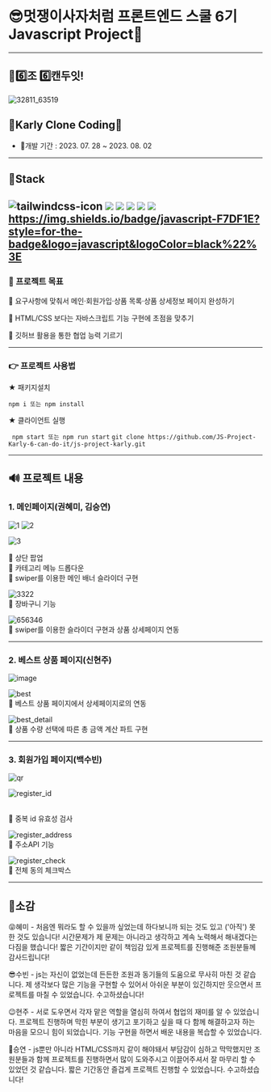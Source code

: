 # 😎멋쟁이사자처럼 프론트엔드 스쿨 6기 Javascript Project🦁
------------------
## 💪6️⃣조 6️⃣캔두잇!
  ![32811_63519](https://github.com/GwonH/project-taing/assets/130988491/0e898acb-6ad5-48da-abcd-c70ce5104a23)



## 💜Karly Clone Coding🛒
- 📅개발 기간 : 2023. 07. 28 ~ 2023. 08. 02


---


## 🔨Stack


![tailwindcss-icon](https://github.com/GwonH/project-taing/assets/130988491/276535d3-2164-47df-8990-3c07aac006eb) <img src="https://img.shields.io/badge/npm-CB3837?style=for-the-badge&logo=npm&logoColor=white"> <img src="https://img.shields.io/badge/git-F05032?style=for-the-badge&logo=git&logoColor=white"> <img src="https://img.shields.io/badge/github-181717?style=for-the-badge&logo=github&logoColor=white"> <img src="https://img.shields.io/badge/html5-E34F26?style=for-the-badge&logo=html5&logoColor=white"> <img src="https://img.shields.io/badge/css-1572B6?style=for-the-badge&logo=css3&logoColor=white">  
https://img.shields.io/badge/javascript-F7DF1E?style=for-the-badge&logo=javascript&logoColor=black%22%3E
---
### 🚩 프로젝트 목표
🍇 요구사항에 맞춰서 메인·회원가입·상품 목록·상품 상세정보 페이지 완성하기

🍇 HTML/CSS 보다는 자바스크립트 기능 구현에 초점을 맞추기

🍇 깃허브 활용을 통한 협업 능력 기르기

---
### 👉 프로젝트 사용법
★ 패키지설치

` npm i 또는 npm install `

★ 클라이언트 실행

` npm start 또는 npm run start`
`git clone https://github.com/JS-Project-Karly-6-can-do-it/js-project-karly.git`

---
## 🔊 프로젝트 내용
### 1. 메인페이지(권혜미, 김승연)
![1](https://github.com/JS-Project-Karly-6-can-do-it/js-project-karly/assets/130988491/2924ff31-2556-4129-9e13-4c98d6e18f3a)
![2](https://github.com/JS-Project-Karly-6-can-do-it/js-project-karly/assets/130988491/ea0ba3f0-be8d-4950-a6ce-2d274047b917)



![3](https://github.com/JS-Project-Karly-6-can-do-it/js-project-karly/assets/130988491/33f8e097-5dad-4667-be5c-55c62a7f5470)

🎈 상단 팝업 </br>
🎈 카테고리 메뉴 드롭다운 </br>
🎈 swiper를 이용한 메인 배너 슬라이더 구현

![3322](https://github.com/JS-Project-Karly-6-can-do-it/js-project-karly/assets/130988491/6a234504-22d0-43ae-8135-1434551a6dab)
</br> 🎈 장바구니 기능


![656346](https://github.com/JS-Project-Karly-6-can-do-it/js-project-karly/assets/130988491/bf9aa2ed-4378-4e1d-814d-1e6871ee6872)
</br> 🎈 swiper를 이용한 슬라이더 구현과 상품 상세페이지 연동

---

### 2. 베스트 상품 페이지(신현주)

![image](https://github.com/JS-Project-Karly-6-can-do-it/js-project-karly/assets/130988491/c2461d4f-2003-4e6a-a41d-3fe726b04479)

![best](https://github.com/JS-Project-Karly-6-can-do-it/js-project-karly/assets/130988491/8975f9dd-ecfa-47d1-aa1b-9d7f51bc0cbb)
</br> 🎈 베스트 상품 페이지에서 상세페이지로의 연동


![best_detail](https://github.com/JS-Project-Karly-6-can-do-it/js-project-karly/assets/130988491/2654a7b5-9c90-4b8d-887c-9a975399e7fc)
</br> 🎈 상품 수량 선택에 따른 총 금액 계산 파트 구현

---
### 3. 회원가입 페이지(백수빈)
![qr](https://github.com/JS-Project-Karly-6-can-do-it/js-project-karly/assets/130988491/23387c1f-43bb-4fb3-9f44-71a7b420bc6d)


![register_id](https://github.com/JS-Project-Karly-6-can-do-it/js-project-karly/assets/130988491/361d77bf-4d2e-4621-bc8a-dced84070c60)

</br> 🎈 중복 id 유효성 검사

![register_address](https://github.com/JS-Project-Karly-6-can-do-it/js-project-karly/assets/130988491/66af2d22-011f-43d8-8d17-570869702f1e)
</br> 🎈 주소API 기능

![register_check](https://github.com/JS-Project-Karly-6-can-do-it/js-project-karly/assets/130988491/d814ade7-dabb-4210-982e-97a80ec6d41d)
</br> 🎈 전체 동의 체크박스


---
## 🚀소감 
😝혜미 - 처음엔 뭐라도 할 수 있을까 싶었는데 하다보니까 되는 것도 있고 ('아직') 못 한 것도 있습니다! 시간문제가 제 문제는 아니라고 생각하고 계속 노력해서 해내겠다는 다짐을 했습니다! 짧은 기간이지만 같이 책임감 있게 프로젝트를 진행해준 조원분들께 감사드립니다!

😎수빈 - js는 자신이 없었는데 든든한 조원과 동기들의 도움으로 무사히 마친 것 같습니다. 제 생각보다 많은 기능을 구현할 수 있어서 아쉬운 부분이 있긴하지만 웃으면서 프로젝트를 마칠 수 있었습니다. 수고하셨습니다!

😉현주 - 서로 도우면서 각자 맡은 역할을 열심히 하여서 협업의 재미를 알 수 있었습니다. 프로젝트 진행하며 막힌 부분이 생기고 포기하고 싶을 때 다 함께 해결하고자 하는 마음을 모으니 힘이 되었습니다. 기능 구현을 하면서 배운 내용을 복습할 수 있었습니다.


🤩승연 - js뿐만 아니라 HTML/CSS까지 같이 해야돼서 부담감이 심하고 막막했지만 조원분들과 함께 프로젝트를 진행하면서 많이 도와주시고 이끌어주셔서 잘 마무리 할 수 있었던 것 같습니다. 짧은 기간동안 즐겁게 프로젝트 진행할 수 있었습니다. 수고하셨습니다!
